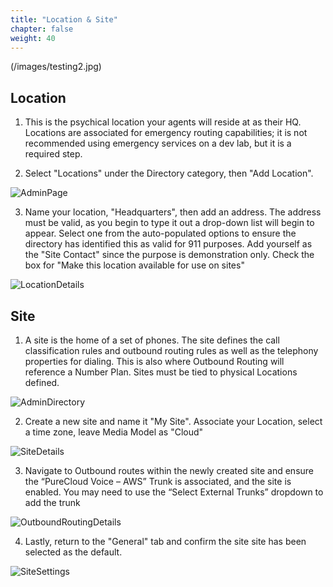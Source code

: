 ```yaml
---
title: "Location & Site"
chapter: false
weight: 40
---
```

(/images/testing2.jpg)
## Location
1. This is the psychical location your agents will reside at as their HQ. Locations are associated for emergency routing capabilities; it is not recommended using emergency services on a dev lab, but it is a required step. 

2. Select "Locations" under the Directory category, then "Add Location". 

![AdminPage](/images/Locations.jpg)

3. Name your location, "Headquarters", then add an address. The address must be valid, as you begin to type it out a drop-down list will begin to appear. Select one from the auto-populated options to ensure the directory has identified this as valid for 911 purposes. Add yourself as the "Site Contact" since the purpose is demonstration only. Check the box for "Make this location available for use on sites" 

![LocationDetails](/images/LocationsPopup.jpg)

## Site

1. A site is the home of a set of phones. The site defines the call classification rules and outbound routing rules as well as the telephony properties for dialing. This is also where Outbound Routing will reference a Number Plan. Sites must be tied to physical Locations defined.

![AdminDirectory](/images/Site.jpg)

2. Create a new site and name it "My Site". Associate your Location, select a time zone, leave Media Model as "Cloud"

![SiteDetails](/images/SiteSetup.jpg)

3. Navigate to Outbound routes within the newly created site and ensure the “PureCloud Voice – AWS” Trunk is associated, and the site is enabled. You may need to use the “Select External Trunks” dropdown to add the trunk 

![OutboundRoutingDetails](/images/OutboundRoute.jpg)

4. Lastly, return to the "General" tab and confirm the site site has been selected as the default.

![SiteSettings](/images/DefaultSite.jpg)
